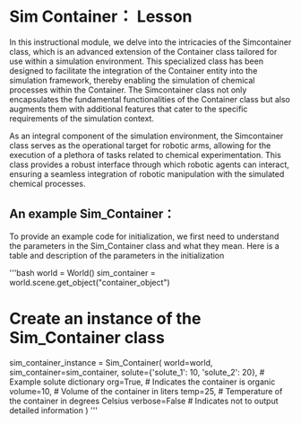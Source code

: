 # Sim Container： Lesson

In this instructional module, we delve into the intricacies of the Simcontainer class, which is an advanced extension of the Container class tailored for use within a simulation environment.  This specialized class has been designed to facilitate the integration of the Container entity into the simulation framework, thereby enabling the simulation of chemical processes within the Container.  The Simcontainer class not only encapsulates the fundamental functionalities of the Container class but also augments them with additional features that cater to the specific requirements of the simulation context.

As an integral component of the simulation environment, the Simcontainer class serves as the operational target for robotic arms, allowing for the execution of a plethora of tasks related to chemical experimentation.  This class provides a robust interface through which robotic agents can interact, ensuring a seamless integration of robotic manipulation with the simulated chemical processes.

## An example Sim_Container：
To provide an example code for initialization, we first need to understand the parameters in the Sim_Container class and what they mean. Here is a table and description of the parameters in the initialization

'''bash
world = World()
sim_container = world.scene.get_object("container_object")

# Create an instance of the Sim_Container class
sim_container_instance = Sim_Container(
    world=world,
    sim_container=sim_container,
    solute={'solute_1': 10, 'solute_2': 20},  # Example solute dictionary
    org=True,  # Indicates the container is organic
    volume=10,  # Volume of the container in liters
    temp=25,  # Temperature of the container in degrees Celsius
    verbose=False  # Indicates not to output detailed information
)
'''
